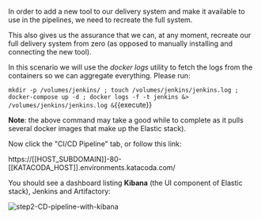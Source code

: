 In order to add a new tool to our delivery system and make it available to use in the pipelines, we need to recreate the full system.

This also gives us the assurance that we can, at any moment, recreate our full delivery system from zero (as opposed to manually installing and connecting the new tool).

In this scenario we will use the *docker logs* utility to fetch the logs from the containers so we can aggregate everything. Please run:

`mkdir -p /volumes/jenkins/ ; touch /volumes/jenkins/jenkins.log ; docker-compose up -d ; docker logs -f -t jenkins &> /volumes/jenkins/jenkins.log &`{{execute}} 

**Note**: the above command may take a good while to complete as it pulls several docker images that make up the Elastic stack).

Now click the "CI/CD Pipeline" tab, or follow this link:

https://[[HOST_SUBDOMAIN]]-80-[[KATACODA_HOST]].environments.katacoda.com/

You should see a dashboard listing **Kibana** (the UI component of Elastic stack), Jenkins and Artifactory:

![step2-CD-pipeline-with-kibana](/manuelpais/courses/treating-your-pipeline-as-a-product/04-minimize-time-to-repair/assets/step2-CD-pipeline-with-kibana.png)
 